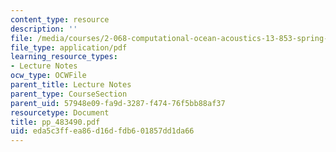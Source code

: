 ```yaml
---
content_type: resource
description: ''
file: /media/courses/2-068-computational-ocean-acoustics-13-853-spring-2003/eda5c3ffea86d16dfdb601857dd1da66_pp_483490.pdf
file_type: application/pdf
learning_resource_types:
- Lecture Notes
ocw_type: OCWFile
parent_title: Lecture Notes
parent_type: CourseSection
parent_uid: 57948e09-fa9d-3287-f474-76f5bb88af37
resourcetype: Document
title: pp_483490.pdf
uid: eda5c3ff-ea86-d16d-fdb6-01857dd1da66
---
```

